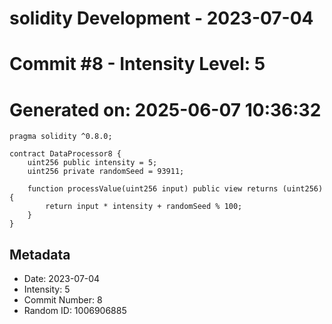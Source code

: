 ﻿# solidity Development - 2023-07-04
# Commit #8 - Intensity Level: 5
# Generated on: 2025-06-07 10:36:32
```solidity
pragma solidity ^0.8.0;

contract DataProcessor8 {
    uint256 public intensity = 5;
    uint256 private randomSeed = 93911;

    function processValue(uint256 input) public view returns (uint256) {
        return input * intensity + randomSeed % 100;
    }
}
```
## Metadata
- Date: 2023-07-04
- Intensity: 5
- Commit Number: 8
- Random ID: 1006906885
